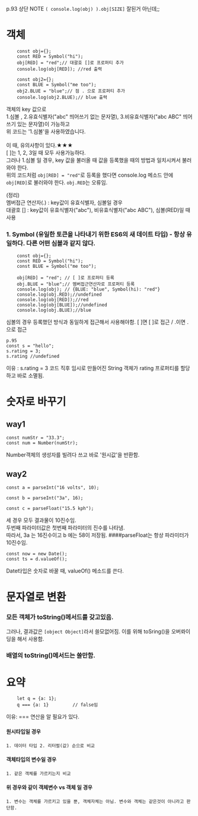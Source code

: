 p.93 상단 NOTE ` ( console.log(obj) ).obj[SIZE] ` 잘된거 아닌데;;


객체
=
~~~
    const obj={};
    const RED = Symbol("hi");
    obj[RED] = "red";// 대괄호 []로 프로퍼티 추가
    console.log(obj[RED]); //red 출력
    
    const obj2={};
    const BLUE = Symbol("me too");
    obj2.BLUE = "blue";// 점 . 으로 프로퍼티 추가
    console.log(obj2.BLUE);// blue 출력
~~~
객체의 key 값으로 <br>
1.심볼 , 2.유효식별자("abc" 띄어쓰기 없는 문자열), 3.비유효식별자("abc ABC" 띄어쓰기 있는 문자열)이 가능하고<br>
위 코드는 '1.심볼'을 사용하였습니다.<br><br> 이 때, 유의사항이 있다.★★★<br>[ ]는 1, 2, 3일 때 모두 사용가능하다. <br>
그러나 1.심볼 일 경우, key 값을 불러올 때 값을 등록했을 때의 방법과 일치시켜서 불러와야 한다.<br>
위의 코드처럼 `obj[RED] = "red"`로 등록을 했다면 console.log 메소드 안에 `obj[RED]`로 불러와야 한다. `obj.RED`는 오류임.
<br>

(정리)<br>
멤버접근 연산자(.) : key값이 유효식별자, 심볼일 경우<br>
대괄호 [] : key값이 유효식별자("abc"), 비유효식별자("abc ABC"), 심볼(RED)일 때 사용

### 1. Symbol (유일한 토큰을 나타내기 위한 ES6의 새 데이트 타입) - 항상 유일하다. 다른 어떤 심볼과 같지 않다.
~~~
    const obj={};
    const RED = Symbol("hi");
    const BLUE = Symbol("me too");

    obj[RED] = "red"; // [ ]로 프로퍼티 등록
    obj.BLUE = "blue";// 멤버접근연산자로 프로퍼티 등록
    console.log(obj); // {BLUE: "blue", Symbol(hi): "red"}
    console.log(obj.RED);//undefined
    console.log(obj[RED]);//red
    console.log(obj[BLUE]);//undefined
    console.log(obj.BLUE);//blue
~~~
심볼의 경우 등록했던 방식과 동일하게 접근해서 사용해야함.
[ ]면 [ ]로 접근 / .이면 .으로 접근

~~~
p.95
const s = "hello";
s.rating = 3;
s.rating //undefined
~~~
이유 : s.rating = 3 코드 직후 임시로 만들어진 String 객체가 rating 프로퍼티를 할당하고 바로 소멸됨.

숫자로 바꾸기
=
## way1
~~~
const numStr = "33.3";
const num = Number(numStr); 
~~~
Number객체의 생성자를 빌려다 쓰고 바로 '원시값'을 반환함.

## way2
~~~
const a = parseInt("16 volts", 10);

const b = parseInt("3a", 16);

const c = parseFloat("15.5 kph");
~~~
세 경우 모두 결과물이 10진수임.<br>
두번째 파라미터값은 첫번째 파라미터의 진수를 나타냄.<br>
따라서, 3a 는 16진수이고 b 에는 58이 저장됨.
####parseFloat는 항상 파라미터가 10진수임.

~~~
const now = new Date();
const ts = d.valueOf();
~~~
Date타입은 숫자로 바꿀 때, valueOf() 메소드를 쓴다.

문자열로 변환
=
### 모든 객체가 toString()메서드를 갖고있음.
그러나, 결과값은 `[object Object]`라서 쓸모없어짐. 이를 위해 toSring()을 오버롸이딩을 해서 사용함.
### 배열의 toString()메서드는 쓸만함.



요약
=
~~~
    let q = {a: 1};
    q === {a: 1}         // false임
~~~
이유: === 연산을 알 필요가 있다.
#### 원시타입일 경우
    1. 데이터 타입 2. 리터럴(값) 순으로 비교
#### 객체타입의 변수일 경우
    1. 같은 객체를 가르키는지 비교
#### 위 경우와 같이 객체변수 vs 객체 일 경우
    1. 변수는 객체를 가르키고 있을 뿐, 객체자체는 아님. 변수와 객체는 같은것이 아니라고 판단함.
